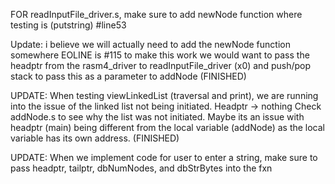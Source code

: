 FOR readInputFile_driver.s, make sure to add newNode function where testing is (putstring) #line53

Update: i believe we will actually need to add the newNode function somewhere EOLINE is #115 to make this work we would want to pass the headptr from the rasm4_driver to readInputFile_driver (x0) and push/pop stack to pass this as a parameter to addNode (FINISHED)

UPDATE: When testing viewLinkedList (traversal and print), we are running into the issue of the linked list not being initiated. Headptr -> nothing
Check addNode.s to see why the list was not initiated. Maybe its an issue with headptr (main) being different from the local variable (addNode) as the local variable has its own address. (FINISHED)

UPDATE: When we implement code for user to enter a string, make sure to pass headptr, tailptr, dbNumNodes, and dbStrBytes into the fxn
